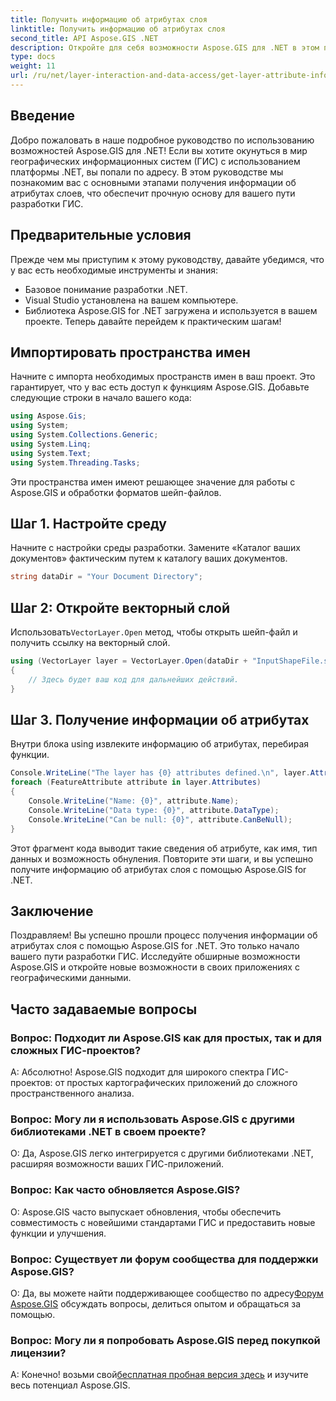 ```yaml
---
title: Получить информацию об атрибутах слоя
linktitle: Получить информацию об атрибутах слоя
second_title: API Aspose.GIS .NET
description: Откройте для себя возможности Aspose.GIS для .NET в этом пошаговом руководстве. Легко извлекайте информацию об атрибутах слоев. Загрузите бесплатную пробную версию прямо сейчас!
type: docs
weight: 11
url: /ru/net/layer-interaction-and-data-access/get-layer-attribute-information/
---
```

## Введение
Добро пожаловать в наше подробное руководство по использованию возможностей Aspose.GIS для .NET! Если вы хотите окунуться в мир географических информационных систем (ГИС) с использованием платформы .NET, вы попали по адресу. В этом руководстве мы познакомим вас с основными этапами получения информации об атрибутах слоев, что обеспечит прочную основу для вашего пути разработки ГИС.
## Предварительные условия
Прежде чем мы приступим к этому руководству, давайте убедимся, что у вас есть необходимые инструменты и знания:
- Базовое понимание разработки .NET.
- Visual Studio установлена на вашем компьютере.
- Библиотека Aspose.GIS for .NET загружена и используется в вашем проекте.
Теперь давайте перейдем к практическим шагам!
## Импортировать пространства имен
Начните с импорта необходимых пространств имен в ваш проект. Это гарантирует, что у вас есть доступ к функциям Aspose.GIS. Добавьте следующие строки в начало вашего кода:
```csharp
using Aspose.Gis;
using System;
using System.Collections.Generic;
using System.Linq;
using System.Text;
using System.Threading.Tasks;
```
Эти пространства имен имеют решающее значение для работы с Aspose.GIS и обработки форматов шейп-файлов.
## Шаг 1. Настройте среду
Начните с настройки среды разработки. Замените «Каталог ваших документов» фактическим путем к каталогу ваших документов.
```csharp
string dataDir = "Your Document Directory";
```
## Шаг 2: Откройте векторный слой
 Использовать`VectorLayer.Open` метод, чтобы открыть шейп-файл и получить ссылку на векторный слой.
```csharp
using (VectorLayer layer = VectorLayer.Open(dataDir + "InputShapeFile.shp", Drivers.Shapefile))
{
    // Здесь будет ваш код для дальнейших действий.
}
```
## Шаг 3. Получение информации об атрибутах
Внутри блока using извлеките информацию об атрибутах, перебирая функции.
```csharp
Console.WriteLine("The layer has {0} attributes defined.\n", layer.Attributes.Count);
foreach (FeatureAttribute attribute in layer.Attributes)
{
    Console.WriteLine("Name: {0}", attribute.Name);
    Console.WriteLine("Data type: {0}", attribute.DataType);
    Console.WriteLine("Can be null: {0}", attribute.CanBeNull);
}
```
Этот фрагмент кода выводит такие сведения об атрибуте, как имя, тип данных и возможность обнуления.
Повторите эти шаги, и вы успешно получите информацию об атрибутах слоя с помощью Aspose.GIS for .NET.
## Заключение
Поздравляем! Вы успешно прошли процесс получения информации об атрибутах слоя с помощью Aspose.GIS for .NET. Это только начало вашего пути разработки ГИС. Исследуйте обширные возможности Aspose.GIS и откройте новые возможности в своих приложениях с географическими данными.

## Часто задаваемые вопросы
### Вопрос: Подходит ли Aspose.GIS как для простых, так и для сложных ГИС-проектов?
А: Абсолютно! Aspose.GIS подходит для широкого спектра ГИС-проектов: от простых картографических приложений до сложного пространственного анализа.
### Вопрос: Могу ли я использовать Aspose.GIS с другими библиотеками .NET в своем проекте?
О: Да, Aspose.GIS легко интегрируется с другими библиотеками .NET, расширяя возможности ваших ГИС-приложений.
### Вопрос: Как часто обновляется Aspose.GIS?
О: Aspose.GIS часто выпускает обновления, чтобы обеспечить совместимость с новейшими стандартами ГИС и предоставить новые функции и улучшения.
### Вопрос: Существует ли форум сообщества для поддержки Aspose.GIS?
 О: Да, вы можете найти поддерживающее сообщество по адресу[Форум Aspose.GIS](https://forum.aspose.com/c/gis/33) обсуждать вопросы, делиться опытом и обращаться за помощью.
### Вопрос: Могу ли я попробовать Aspose.GIS перед покупкой лицензии?
 А: Конечно! возьми свой[бесплатная пробная версия здесь](https://releases.aspose.com/) и изучите весь потенциал Aspose.GIS.